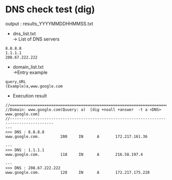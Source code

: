 # DNS check test (dig)
output : results_YYYYMMDDHHMMSS.txt

- dns_list.txt  
  -> List of DNS servers 
~~~
8.8.8.8  
1.1.1.1  
208.67.222.222  
~~~

- domain_list.txt  
  ->Entry example  
~~~
query,URL
(Example)a,www.google.com
~~~

- Execution result
~~~
//=========================================================================================
//Domain: www.google.com(Quuery: a)  [dig +noall +answer  -t a <DNS> www.google.com]
//-----------------------------------------------------------------------------------------
---
>>> DNS : 8.8.8.8
www.google.com.         200     IN      A       172.217.161.36

---
>>> DNS : 1.1.1.1
www.google.com.         118     IN      A       216.58.197.4

---
>>> DNS : 208.67.222.222
www.google.com.         128     IN      A       172.217.175.228
~~~

